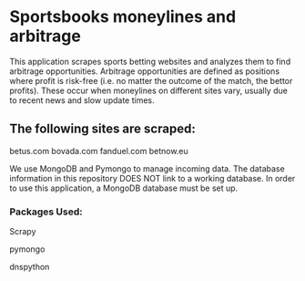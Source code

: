 # Sportsbooks moneylines and arbitrage
This application scrapes sports betting websites and analyzes them to find arbitrage opportunities. Arbitrage opportunities are defined as positions where profit is risk-free (i.e. no matter the outcome of the match, the bettor profits). These occur when moneylines on different sites vary, usually due to recent news and slow update times. 

## The following sites are scraped:

  betus.com
  bovada.com
  fanduel.com
  betnow.eu

We use MongoDB and Pymongo to manage incoming data. The database information in this repository DOES NOT link to a working database. In order to use this application, a MongoDB database must be set up.

### Packages Used:

Scrapy

pymongo

dnspython

